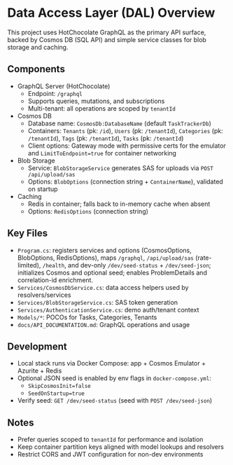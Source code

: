 # Data Access Layer (DAL) Overview

This project uses HotChocolate GraphQL as the primary API surface, backed by Cosmos DB (SQL API) and simple service classes for blob storage and caching.

## Components

- GraphQL Server (HotChocolate)
  - Endpoint: `/graphql`
  - Supports queries, mutations, and subscriptions
  - Multi-tenant: all operations are scoped by `tenantId`
- Cosmos DB
  - Database name: `CosmosDb:DatabaseName` (default `TaskTrackerDb`)
  - Containers: `Tenants` (pk: `/id`), `Users` (pk: `/tenantId`), `Categories` (pk: `/tenantId`), `Tags` (pk: `/tenantId`), `Tasks` (pk: `/tenantId`)
  - Client options: Gateway mode with permissive certs for the emulator and `LimitToEndpoint=true` for container networking
- Blob Storage
  - Service: `BlobStorageService` generates SAS for uploads via `POST /api/upload/sas`
  - Options: `BlobOptions` (connection string + `ContainerName`), validated on startup
- Caching
  - Redis in container; falls back to in-memory cache when absent
  - Options: `RedisOptions` (connection string)

## Key Files

- `Program.cs`: registers services and options (CosmosOptions, BlobOptions, RedisOptions), maps `/graphql`, `/api/upload/sas` (rate-limited), `/health`, and dev-only `/dev/seed-status` + `/dev/seed-json`; initializes Cosmos and optional seed; enables ProblemDetails and correlation-id enrichment.
- `Services/CosmosDbService.cs`: data access helpers used by resolvers/services
- `Services/BlobStorageService.cs`: SAS token generation
- `Services/AuthenticationService.cs`: demo auth/tenant context
- `Models/*`: POCOs for Tasks, Categories, Tenants
- `docs/API_DOCUMENTATION.md`: GraphQL operations and usage

## Development

- Local stack runs via Docker Compose: app + Cosmos Emulator + Azurite + Redis
- Optional JSON seed is enabled by env flags in `docker-compose.yml`:
  - `SkipCosmosInit=false`
  - `SeedOnStartup=true`
- Verify seed: `GET /dev/seed-status` (seed with `POST /dev/seed-json`)

## Notes

- Prefer queries scoped to `tenantId` for performance and isolation
- Keep container partition keys aligned with model lookups and resolvers
- Restrict CORS and JWT configuration for non-dev environments
